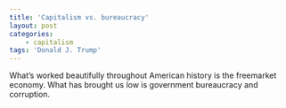 ```yaml
---
title: 'Capitalism vs. bureaucracy'
layout: post
categories:
    - capitalism
tags: 'Donald J. Trump'
---
```


What’s worked beautifully throughout American history is the freemarket economy. What has brought us low is government bureaucracy and corruption.